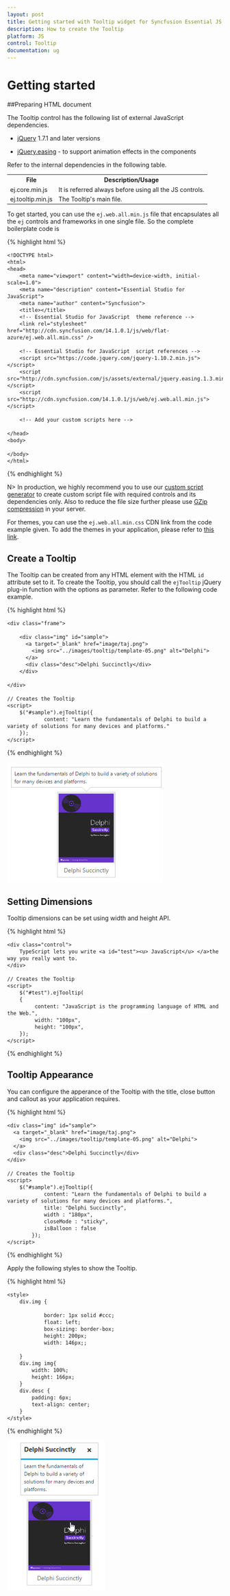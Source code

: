 ```yaml
---
layout: post
title: Getting started with Tooltip widget for Syncfusion Essential JS
description: How to create the Tooltip
platform: JS
control: Tooltip
documentation: ug
---
```

# Getting started

##Preparing HTML document

The Tooltip control has the following list of external JavaScript dependencies. 

* [jQuery](http://jquery.com/) 1.7.1 and later versions

* [jQuery.easing](http://gsgd.co.uk/sandbox/jquery/easing/) - to support animation effects in the components

Refer to the internal dependencies in the following table.

<table>
<tr>
<th>
File                                </th><th>
Description/Usage</th></tr>
<tr>
<td>
ej.core.min.js</td><td>
It is referred always before using all the JS controls.</td></tr>
<tr>
<td>
ej.tooltip.min.js</td><td>
The Tooltip's main file.</td></tr>
</table>

To get started, you can use the `ej.web.all.min.js` file that encapsulates all the `ej` controls and frameworks in one single file. So the complete boilerplate code is

{% highlight html %}

    <!DOCTYPE html>
    <html>
    <head>
        <meta name="viewport" content="width=device-width, initial-scale=1.0">
        <meta name="description" content="Essential Studio for JavaScript">
        <meta name="author" content="Syncfusion">
        <title></title>
        <!-- Essential Studio for JavaScript  theme reference -->
        <link rel="stylesheet" href="http://cdn.syncfusion.com/14.1.0.1/js/web/flat-azure/ej.web.all.min.css" />
    
        <!-- Essential Studio for JavaScript  script references -->
        <script src="https://code.jquery.com/jquery-1.10.2.min.js"></script>
        <script src="http://cdn.syncfusion.com/js/assets/external/jquery.easing.1.3.min.js"> </script>
        <script src="http://cdn.syncfusion.com/14.1.0.1/js/web/ej.web.all.min.js"> </script>
    
        <!-- Add your custom scripts here -->
    
    </head>
    <body>
    
    </body>
    </html>

{% endhighlight %}


N> In production, we highly recommend you to use our [custom script generator](http://helpjs.syncfusion.com/js/include-only-the-needed-widgets)  to create custom script file with required controls and its dependencies only. Also to reduce the file size further please use [GZip compression](https://developers.google.com/web/fundamentals/performance/optimizing-content-efficiency/optimize-encoding-and-transfer?hl=en) in your server.

For themes, you can use the `ej.web.all.min.css` CDN link from the code example given. To add the themes in your application, please refer to [this link](http://help.syncfusion.com/js/theming-in-essential-javascript-components).

## Create a Tooltip

The Tooltip can be created from any HTML element with the HTML `id` attribute set to it. To create the Tooltip, you should call the `ejTooltip` jQuery plug-in function with the options as parameter. Refer to the following code example.

{% highlight html %}
 
    <div class="frame">
                   
		<div class="img" id="sample">
		  <a target="_blank" href="image/taj.png">
			<img src="../images/tooltip/template-05.png" alt="Delphi">
		  </a>
		  <div class="desc">Delphi Succinctly</div>
		</div>

    </div>
 
    // Creates the Tooltip
    <script>
        $("#sample").ejTooltip({
                content: "Learn the fundamentals of Delphi to build a variety of solutions for many devices and platforms."
        });
    </script>

{% endhighlight %}

![](Getteing-Started_images/Getteing-Started_img1.jpeg)

## Setting Dimensions

Tooltip dimensions can be set using width and height API.

{% highlight html %}
 
    <div class="control">
        TypeScript lets you write <a id="test"><u> JavaScript</u> </a>the way you really want to.
    </div>
 
    // Creates the Tooltip
    <script>
        $("#test").ejTooltip(
		{
		     content: "JavaScript is the programming language of HTML and the Web.",
             width: "100px",
             height: "100px",
		});
    </script>
    

{% endhighlight %}

## Tooltip Appearance 

You can configure the apperance of the Tooltip with the title, close button and callout as your application requires.

{% highlight html %}
 
    <div class="img" id="sample">
	  <a target="_blank" href="image/taj.png">
		<img src="../images/tooltip/template-05.png" alt="Delphi">
	  </a>
	  <div class="desc">Delphi Succinctly</div>
	</div>
 
    // Creates the Tooltip
    <script>
        $("#sample").ejTooltip({
                content: "Learn the fundamentals of Delphi to build a variety of solutions for many devices and platforms.",
				title: "Delphi Succinctly",
				width : "180px",
				closeMode : "sticky",
                isBalloon : false
            });
    </script>
    
{% endhighlight %}

Apply the following styles to show the Tooltip.

{% highlight html %}

    <style>
        div.img {
			
			    border: 1px solid #ccc;
				float: left;
				box-sizing: border-box;
				height: 200px;
				width: 146px;;
		
		}
		div.img img{
			width: 100%;
			height: 166px;
		}
		div.desc {
			padding: 6px;
			text-align: center;
		}
    </style>
    
{% endhighlight %}

![](Getteing-Started_images/Getteing-Started_img2.jpeg)

